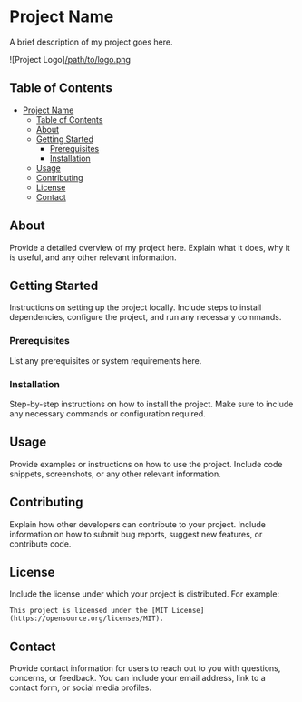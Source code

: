 # Project Name

A brief description of my project goes here.

![Project Logo][/path/to/logo.png](https://www.logolynx.com/images/logolynx/99/9960052cf2f5d09d075ab2c1fec5f2ea.jpeg)

## Table of Contents

- [Project Name](#project-name)
  - [Table of Contents](#table-of-contents)
  - [About](#about)
  - [Getting Started](#getting-started)
    - [Prerequisites](#prerequisites)
    - [Installation](#installation)
  - [Usage](#usage)
  - [Contributing](#contributing)
  - [License](#license)
  - [Contact](#contact)

## About

Provide a detailed overview of my project here. Explain what it does, why it is useful, and any other relevant information.

## Getting Started

Instructions on setting up the project locally. Include steps to install dependencies, configure the project, and run any necessary commands. 

### Prerequisites

List any prerequisites or system requirements here.

### Installation

Step-by-step instructions on how to install the project. Make sure to include any necessary commands or configuration required.

## Usage

Provide examples or instructions on how to use the project. Include code snippets, screenshots, or any other relevant information.

## Contributing

Explain how other developers can contribute to your project. Include information on how to submit bug reports, suggest new features, or contribute code.

## License

Include the license under which your project is distributed. For example:

```
This project is licensed under the [MIT License](https://opensource.org/licenses/MIT).
```

## Contact

Provide contact information for users to reach out to you with questions, concerns, or feedback. You can include your email address, link to a contact form, or social media profiles.
 
